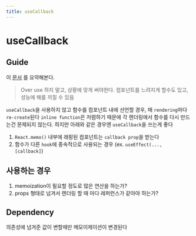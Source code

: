 ```yaml
---
title: useCallback
---
```


# useCallback

## Guide

이 [문서](https://dmitripavlutin.com/dont-overuse-react-usecallback/) 를 요약해본다.

> Over use 하지 말고, 상황에 맞게 써야한다. 컴포넌트를 느려지게 할수도 있고, 성능에 해를 끼칠 수 있음

`useCallback`을 사용하지 않고 함수를 컴포넌트 내에 선언할 경우, 매 `rendering`마다 `re-create`된다
`inline function`은 저렴하기 때문에 각 렌더링에서 함수를 다시 만드는건 문제되지 않는다.
하지만 아래와 같은 경우엔 `useCallback`을 쓰는게 좋다

1. `React.memo()` 내부에 래핑된 컴포넌트는 `callback prop`을 받는다
2. 함수가 다른 `hook`에 종속적으로 사용되는 경우 (ex. `useEffect(..., [callback]`)

## 사용하는 경우

1. memoization이 필요할 정도로 많은 연산을 하는가?
2. props 형태로 넘겨서 렌더링 할 때 마다 레퍼런스가 같아야 하는가?

## Dependency

의존성에 넘겨준 값이 변할때만 메모이제이션이 변경된다

